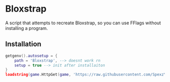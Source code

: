 # Bloxstrap
A script that attempts to recreate Bloxstrap, so you can use FFlags without installing a program.

## Installation
```lua
getgenv().autosetup = {
    path = 'Bloxstrap', --> doesnt work rn
    setup = true --> init after installaiton
}
loadstring(game.HttpGet(game, 'https://raw.githubusercontent.com/SpexzYTO/Bloxstrap/main/initiate.lua', true))()
```
